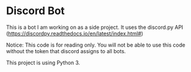 # Discord Bot

This is a bot I am working on as a side project. It uses the discord.py API (https://discordpy.readthedocs.io/en/latest/index.html#)

Notice: This code is for reading only. You will not be able to use this code without the token that discord assigns to all bots. 

This project is using Python 3.
